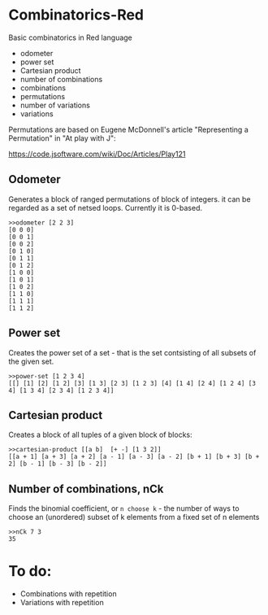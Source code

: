 # Combinatorics-Red
Basic combinatorics in Red language

* odometer
* power set
* Cartesian product
* number of combinations
* combinations
* permutations
* number of variations
* variations

Permutations are based on Eugene McDonnell's article "Representing a Permutation" in  "At play with J":

https://code.jsoftware.com/wiki/Doc/Articles/Play121


## Odometer

Generates a block of ranged permutations of block of integers. it can be regarded as a set of netsed loops. Currently it is 0-based.

```
>>odometer [2 2 3]
[0 0 0]
[0 0 1]
[0 0 2]
[0 1 0]
[0 1 1]
[0 1 2]
[1 0 0]
[1 0 1]
[1 0 2]
[1 1 0]
[1 1 1]
[1 1 2]
```

## Power set

Creates the power set of a set - that is the set contsisting of all subsets of the given set.

```
>>power-set [1 2 3 4]
[[] [1] [2] [1 2] [3] [1 3] [2 3] [1 2 3] [4] [1 4] [2 4] [1 2 4] [3 4] [1 3 4] [2 3 4] [1 2 3 4]]
```

## Cartesian product

Creates a block of all tuples of a given block of blocks:

```
>>cartesian-product [[a b]  [+ -] [1 3 2]]
[[a + 1] [a + 3] [a + 2] [a - 1] [a - 3] [a - 2] [b + 1] [b + 3] [b + 2] [b - 1] [b - 3] [b - 2]]

```

## Number of combinations, nCk

Finds the binomial coefficient, or `n choose k` - the number of ways to choose an (unordered) subset of k elements from a fixed set of n elements

```
>>nCk 7 3
35
```



# To do:
* Combinations with repetition
* Variations with repetition
